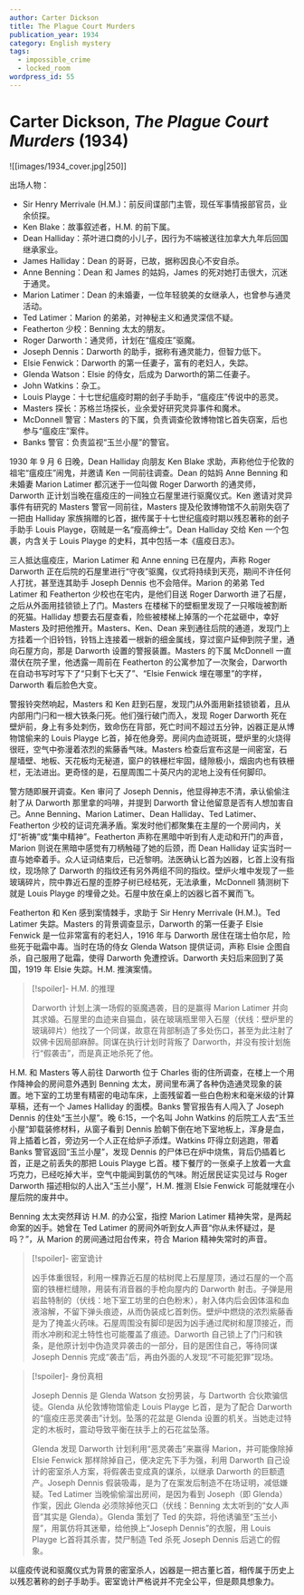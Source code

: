 ```yaml
---
author: Carter Dickson
title: The Plague Court Murders
publication_year: 1934
category: English mystery
tags:
  - impossible_crime
  - locked_room
wordpress_id: 55
---
```


# Carter Dickson, <i>The Plague Court Murders</i> (1934)

![[images/1934_cover.jpg|250]]

出场人物：
- Sir Henry Merrivale (H.M.)：前反间谍部门主管，现任军事情报部官员，业余侦探。
- Ken Blake：故事叙述者，H.M. 的前下属。
- Dean Halliday：茶叶进口商的小儿子，因行为不端被送往加拿大九年后回国继承家业。
- James Halliday：Dean 的哥哥，已故，据称因良心不安自杀。
- Anne Benning：Dean 和 James 的姑妈，James 的死对她打击很大，沉迷于通灵。
- Marion Latimer：Dean 的未婚妻，一位年轻貌美的女继承人，也曾参与通灵活动。
- Ted Latimer：Marion 的弟弟，对神秘主义和通灵深信不疑。
- Featherton 少校：Benning 太太的朋友。
- Roger Darworth：通灵师，计划在“瘟疫庄”驱魔。
- Joseph Dennis：Darworth 的助手，据称有通灵能力，但智力低下。
- Elsie Fenwick：Darworth 的第一任妻子，富有的老妇人，失踪。
- Glenda Watson：Elsie 的侍女，后成为 Darworth的第二任妻子。
- John Watkins：杂工。
- Louis Playge：十七世纪瘟疫时期的刽子手助手，“瘟疫庄”传说中的恶灵。
- Masters 探长：苏格兰场探长，业余爱好研究灵异事件和魔术。
- McDonnell 警官：Masters 的下属，负责调查伦敦博物馆匕首失窃案，后也参与“瘟疫庄”案件。
- Banks 警官：负责监视“玉兰小屋”的警官。

1930 年 9 月 6 日晚，Dean Halliday 向朋友 Ken Blake 求助，声称他位于伦敦的祖宅“瘟疫庄”闹鬼，并邀请 Ken 一同前往调查。Dean 的姑妈 Anne Benning 和未婚妻 Marion Latimer 都沉迷于一位叫做 Roger Darworth 的通灵师，Darworth 正计划当晚在瘟疫庄的一间独立石屋里进行驱魔仪式。Ken 邀请对灵异事件有研究的 Masters 警官一同前往，Masters 提及伦敦博物馆不久前刚失窃了一把由 Halliday 家族捐赠的匕首，据传属于十七世纪瘟疫时期以残忍著称的刽子手助手 Louis Playge，窃贼是一名“瘦高绅士”。Dean Halliday 交给 Ken 一个包裹，内含关于 Louis Playge 的史料，其中包括一本《瘟疫日志》。

三人抵达瘟疫庄，Marion Latimer 和 Anne enning 已在屋内，声称 Roger Darworth 正在后院的石屋里进行“守夜”驱魔，仪式将持续到天亮，期间不许任何人打扰，甚至连其助手 Joseph Dennis 也不会陪伴。Marion 的弟弟 Ted Latimer 和 Featherton 少校也在宅内，是他们目送 Roger Darworth 进了石屋，之后从外面用挂锁锁上了门。Masters 在楼梯下的壁橱里发现了一只喉咙被割断的死猫。Halliday 想要去石屋查看，险些被楼梯上掉落的一个花盆砸中，幸好 Masters 及时把他推开。Masters、Ken、Dean 来到通往后院的通道，发现门上方挂着一个旧铃铛，铃铛上连接着一根新的细金属线，穿过窗户延伸到院子里，通向石屋方向，那是 Darworth 设置的警报装置。Masters 的下属 McDonnell 一直潜伏在院子里，他透露一周前在 Featherton 的公寓参加了一次聚会，Darworth 在自动书写时写下了“只剩下七天了”、“Elsie Fenwick 埋在哪里”的字样，Darworth 看后脸色大变。

警报铃突然响起，Masters 和 Ken 赶到石屋，发现门从外面用新挂锁锁着，且从内部用门闩和一根大铁条闩死。他们强行破门而入，发现 Roger Darworth 死在壁炉前，身上有多处刺伤，致命伤在背部，死亡时间不超过五分钟，凶器正是从博物馆偷来的 Louis Playge 匕首，掉在他身旁。房间内血迹斑斑，壁炉里的火烧得很旺，空气中弥漫着浓烈的紫藤香气味。Masters 检查后宣布这是一间密室，石屋墙壁、地板、天花板均无秘道，窗户的铁栅栏牢固，缝隙极小，烟囱内也有铁栅栏，无法进出。更奇怪的是，石屋周围二十英尺内的泥地上没有任何脚印。

警方随即展开调查。Ken 审问了 Joseph Dennis，他显得神志不清，承认偷偷注射了从 Darworth 那里拿的吗啡，并提到 Darworth 曾让他留意是否有人想加害自己。Anne Benning、Marion Latimer、Dean Halliday、Ted Latimer、Featherton 少校的证词充满矛盾。案发时他们都聚集在主屋的一个房间内，关灯“祈祷”或“集中精神”。Featherton 声称在黑暗中听到有人走动和开门的声音，Marion 则说在黑暗中感觉有刀柄触碰了她的后颈，而 Dean Halliday 证实当时一直与她牵着手。众人证词结束后，已近黎明。法医确认匕首为凶器，匕首上没有指纹，现场除了 Darworth 的指纹还有另外两组不同的指纹。壁炉火堆中发现了一些玻璃碎片，院中靠近石屋的歪脖子树已经枯死，无法承重，McDonnell 猜测树下就是 Louis Playge 的埋骨之处。石屋中放在桌上的凶器匕首不翼而飞。

Featherton 和 Ken 感到案情棘手，求助于 Sir Henry Merrivale (H.M.)。Ted Latimer 失踪。Masters 的背景调查显示，Darworth 的第一任妻子 Elsie Fenwick 是一位非常富有的老妇人，1916 年与 Darworth 居住在瑞士伯尔尼，险些死于砒霜中毒。当时在场的侍女 Glenda Watson 提供证词，声称 Elsie 企图自杀，自己服用了砒霜，使得 Darworth 免遭控诉。Darworth 夫妇后来回到了英国，1919 年 Elsie 失踪。H.M. 推演案情。

> [!spoiler]- H.M. 的推理
> 
> Darworth 计划上演一场假的驱魔遇袭，目的是赢得 Marion Latimer 并向其求婚。石屋里的血迹来自猫血，装在玻璃瓶里带入石屋（伏线：壁炉里的玻璃碎片）他找了一个同谋，故意在背部制造了多处伤口，甚至为此注射了奴佛卡因局部麻醉。同谋在执行计划时背叛了 Darworth，并没有按计划施行“假袭击”，而是真正地杀死了他。

H.M. 和 Masters 等人前往 Darworth 位于 Charles 街的住所调查，在楼上一个用作降神会的房间意外遇到 Benning 太太，房间里布满了各种伪造通灵现象的装置。地下室的工坊里有精密的电动车床，上面残留着一些白色粉末和毫米级的计算草稿，还有一个 James Halliday 的面模。Banks 警官报告有人闯入了 Joseph Dennis 的住处“玉兰小屋”。晚 6:15，一个名叫 John Watkins 的后院工人去“玉兰小屋”卸载装修材料，从窗子看到 Dennis 脸朝下倒在地下室地板上，浑身是血，背上插着匕首，旁边另一个人正在给炉子添煤。Watkins 吓得立刻逃跑，带着 Banks 警官返回“玉兰小屋”，发现 Dennis 的尸体已在炉中烧焦，背后仍插着匕首，正是之前丢失的那把 Louis Playge 匕首。楼下餐厅的一张桌子上放着一大盒巧克力，已经吃掉大半，空气中能闻到氯仿的气味。附近居民证实见过与 Roger Darworth 描述相似的人出入“玉兰小屋”，H.M. 推测 Elsie Fenwick 可能就埋在小屋后院的废井中。

Benning 太太突然拜访 H.M. 的办公室，指控 Marion Latimer 精神失常，是两起命案的凶手。她曾在 Ted Latimer 的房间外听到女人声音“你从未怀疑过，是吗？”，从 Marion 的房间通过阳台传来，符合 Marion 精神失常时的声音。

> [!spoiler]- 密室诡计
> 
> 凶手体重很轻，利用一棵靠近石屋的枯树爬上石屋屋顶，通过石屋的一个高窗的铁栅栏缝隙，用装有消音器的手枪向屋内的 Darworth 射击。子弹是用岩盐特制的（伏线：地下室工坊里的白色粉末），射入体内后会因体温和血液溶解，不留下弹头痕迹，从而伪装成匕首刺伤。壁炉中燃烧的浓烈紫藤香是为了掩盖火药味。石屋周围没有脚印是因为凶手通过爬树和屋顶接近，而雨水冲刷和泥土特性也可能覆盖了痕迹。Darworth 自己锁上了门闩和铁条，是他原计划中伪造灵异袭击的一部分，目的是困住自己，等待同谋 Joseph Dennis 完成“袭击”后，再由外面的人发现“不可能犯罪”现场。

> [!spoiler]- 身份真相
> 
> Joseph Dennis 是 Glenda Watson 女扮男装，与 Dartworth 合伙欺骗信徒。Glenda 从伦敦博物馆偷走 Louis Playge 匕首，是为了配合 Darworth 的“瘟疫庄恶灵袭击”计划。坠落的花盆是 Glenda 设置的机关。当她走过特定的木板时，震动导致平衡在扶手上的石花盆坠落。
> 
> Glenda 发现 Darworth 计划利用“恶灵袭击”来赢得 Marion，并可能像除掉 Elsie Fenwick 那样除掉自己，便决定先下手为强，利用 Darworth 自己设计的密室杀人方案，将假袭击变成真的谋杀，以继承 Darworth 的巨额遗产。Joseph Dennis 假装吸毒，是为了在案发后制造不在场证明，减低嫌疑。Ted Latimer 当晚偷偷溜出房间，是因为看到 Joseph（即 Glenda）作案，因此 Glenda 必须除掉他灭口（伏线：Benning 太太听到的“女人声音”其实是 Glenda）。Glenda 策划了 Ted 的失踪，将他诱骗至“玉兰小屋”，用氯仿将其迷晕，给他换上“Joseph Dennis”的衣服，用 Louis Playge 匕首将其杀害，焚尸制造 Ted 杀死 Joseph Dennis 后逃亡的假象。

以瘟疫传说和驱魔仪式为背景的密室杀人，凶器是一把古董匕首，相传属于历史上以残忍著称的刽子手助手。密室诡计严格说并不完全公平，但是颇具想象力。
